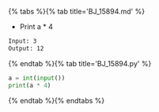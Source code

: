 {% tabs %}{% tab title='BJ_15894.md' %}

* Print a * 4

```txt
Input: 3
Output: 12
```

{% endtab %}{% tab title='BJ_15894.py' %}

```py
a = int(input())
print(a * 4)
```

{% endtab %}{% endtabs %}
